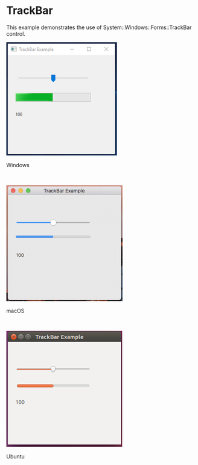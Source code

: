 # TrackBar
This example demonstrates the use of System::Windows::Forms::TrackBar control.
<BR>

![GitHub Logo](../../../Documentations/Images/Examples/Forms/TrackBarW.png)
<p align="left">Windows</p>
<BR>

![GitHub Logo](../../../Documentations/Images/Examples/Forms/TrackBarM.png)
<p align="left">macOS</p>
<BR>

![GitHub Logo](../../../Documentations/Images/Examples/Forms/TrackBarU.png)
<p align="left">Ubuntu</p>
<BR>
